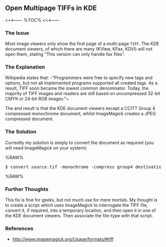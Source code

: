 ## Open Multipage TIFFs in KDE

<<<---
%TOC%
<<<---

### The Issue

Most image viewers only show the first page of a multi-page `TIFF`.  The KDE document viewers, of which there are many (KView, KFax, KDVI) will not open them, stating "This version can only handle fax files".

### The Explanation

Wikipedia states that: -"Programmers were free to specify new tags and options, but not all implemented programs supported all created tags. As a result, TIFF soon became the lowest common denominator. Today, the majority of TIFF images and readers are still based on uncompressed 32-bit CMYK or 24-bit RGB images."~

The end result is that the KDE document viewers except a CCITT Group 4 compressed monochrome document, whilst ImageMagick creates a JPEG compressed document.

### The Solution

Currently my solution is simply to convert the document as required (you will need ImageMagick on your system):

%RAW%
<pre>
$ convert source.tif -monochrome -compress group4 destination.tif
</pre>
%RAW%

### Further Thoughts

This fix is fine for geeks, but not much use for mere mortals.  My thought is to create a script which uses ImageMagick to interrogate the TIFF file, convert it, if required, into a temporary location, and then open it in one of the KDE document viewers.  Then associate the file-type with that script.

### References

   * http://www.imagemagick.org/Usage/formats/#tiff

